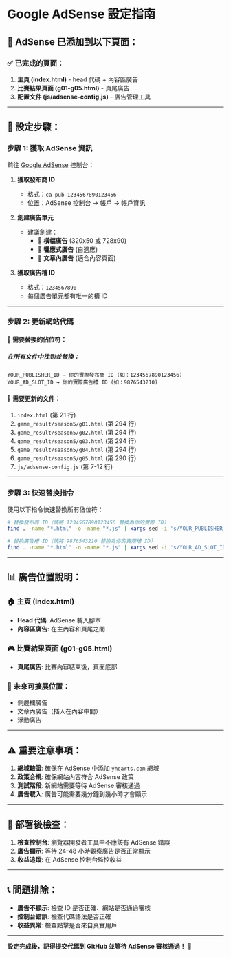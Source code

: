 # Google AdSense 設定指南

## 🎯 AdSense 已添加到以下頁面：

### ✅ 已完成的頁面：
1. **主頁 (index.html)** - head 代碼 + 內容區廣告
2. **比賽結果頁面 (g01-g05.html)** - 頁尾廣告
3. **配置文件 (js/adsense-config.js)** - 廣告管理工具

---

## 🔧 設定步驟：

### 步驟 1: 獲取 AdSense 資訊
前往 [Google AdSense](https://www.google.com/adsense/) 控制台：

1. **獲取發布商 ID**
   - 格式：`ca-pub-1234567890123456`
   - 位置：AdSense 控制台 → 帳戶 → 帳戶資訊

2. **創建廣告單元**
   - 建議創建：
     - 🎯 **橫幅廣告** (320x50 或 728x90)
     - 📱 **響應式廣告** (自適應)
     - 📄 **文章內廣告** (適合內容頁面)

3. **獲取廣告槽 ID**
   - 格式：`1234567890`
   - 每個廣告單元都有唯一的槽 ID

---

### 步驟 2: 更新網站代碼

#### 🔄 需要替換的佔位符：

##### 在所有文件中找到並替換：
```
YOUR_PUBLISHER_ID → 你的實際發布商 ID (如：1234567890123456)
YOUR_AD_SLOT_ID → 你的實際廣告槽 ID (如：9876543210)
```

#### 📁 需要更新的文件：
1. `index.html` (第 21 行)
2. `game_result/season5/g01.html` (第 294 行)
3. `game_result/season5/g02.html` (第 294 行)
4. `game_result/season5/g03.html` (第 294 行)
5. `game_result/season5/g04.html` (第 294 行)
6. `game_result/season5/g05.html` (第 290 行)
7. `js/adsense-config.js` (第 7-12 行)

---

### 步驟 3: 快速替換指令

使用以下指令快速替換所有佔位符：

```bash
# 替換發布商 ID（請將 1234567890123456 替換為你的實際 ID）
find . -name "*.html" -o -name "*.js" | xargs sed -i 's/YOUR_PUBLISHER_ID/1234567890123456/g'

# 替換廣告槽 ID（請將 9876543210 替換為你的實際槽 ID）
find . -name "*.html" -o -name "*.js" | xargs sed -i 's/YOUR_AD_SLOT_ID/9876543210/g'
```

---

## 📊 廣告位置說明：

### 🏠 主頁 (index.html)
- **Head 代碼**: AdSense 載入腳本
- **內容區廣告**: 在主內容和頁尾之間

### 🎮 比賽結果頁面 (g01-g05.html)
- **頁尾廣告**: 比賽內容結束後，頁面底部

### 🎯 未來可擴展位置：
- 側邊欄廣告
- 文章內廣告（插入在內容中間）
- 浮動廣告

---

## ⚠️ 重要注意事項：

1. **網域驗證**: 確保在 AdSense 中添加 `yhdarts.com` 網域
2. **政策合規**: 確保網站內容符合 AdSense 政策
3. **測試階段**: 新網站需要等待 AdSense 審核通過
4. **廣告載入**: 廣告可能需要幾分鐘到幾小時才會顯示

---

## 🚀 部署後檢查：

1. **檢查控制台**: 瀏覽器開發者工具中不應該有 AdSense 錯誤
2. **廣告顯示**: 等待 24-48 小時觀察廣告是否正常顯示
3. **收益追蹤**: 在 AdSense 控制台監控收益

---

## 📞 問題排除：

- **廣告不顯示**: 檢查 ID 是否正確、網站是否通過審核
- **控制台錯誤**: 檢查代碼語法是否正確
- **收益異常**: 檢查點擊是否來自真實用戶

---

**設定完成後，記得提交代碼到 GitHub 並等待 AdSense 審核通過！** 🎉
